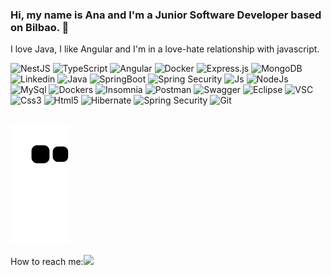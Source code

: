 ### Hi, my name is Ana and I'm a Junior Software Developer based on Bilbao. 👋

I love Java, I like Angular and I'm in a love-hate relationship with javascript.

![NestJS](https://img.shields.io/badge/nestjs-%23E0234E.svg?style=for-the-badge&logo=nestjs&logoColor=white)
![TypeScript](https://img.shields.io/badge/typescript-%23007ACC.svg?style=for-the-badge&logo=typescript&logoColor=white)
![Angular](https://img.shields.io/badge/angular-%23DD0031.svg?style=for-the-badge&logo=angular&logoColor=white)
![Docker](https://img.shields.io/badge/docker-%230db7ed.svg?style=for-the-badge&logo=docker&logoColor=white)
![Express.js](https://img.shields.io/badge/express.js-%23404d59.svg?style=for-the-badge&logo=express&logoColor=%2361DAFB)
![MongoDB](https://img.shields.io/badge/MongoDB-%234ea94b.svg?style=for-the-badge&logo=mongodb&logoColor=white)
![Linkedin](https://img.shields.io/badge/-LinkedIn-%230077B5?style=for-the-badge&logo=linkedin&logoColor=white)
![Java](https://img.shields.io/badge/java-%23ED8B00.svg?style=for-the-badge&logo=java&logoColor=white)
![SpringBoot](https://img.shields.io/badge/Spring_Boot-F2F4F9?style=for-the-badge&logo=spring-boot)
![Spring Security](https://img.shields.io/badge/Spring_Security-6DB33F?style=for-the-badge&logo=Spring-Security&logoColor=white)
![Js](https://img.shields.io/badge/JavaScript-323330?style=for-the-badge&logo=javascript&logoColor=F7DF1E)
![NodeJs](https://img.shields.io/badge/Node.js-339933?style=for-the-badge&logo=nodedotjs&logoColor=white)
![MySql](https://img.shields.io/badge/MySQL-005C84?style=for-the-badge&logo=mysql&logoColor=white)
![Dockers](https://img.shields.io/badge/Docker-2CA5E0?style=for-the-badge&logo=docker&logoColor=white)
![Insomnia](https://img.shields.io/badge/Insomnia-5849be?style=for-the-badge&logo=Insomnia&logoColor=white)
![Postman](https://img.shields.io/badge/Postman-FF6C37?style=for-the-badge&logo=Postman&logoColor=white)
![Swagger](https://img.shields.io/badge/Swagger-85EA2D?style=for-the-badge&logo=Swagger&logoColor=white)
![Eclipse](https://img.shields.io/badge/Eclipse-2C2255?style=for-the-badge&logo=eclipse&logoColor=white)
![VSC](https://img.shields.io/badge/VSCode-0078D4?style=for-the-badge&logo=visual%20studio%20code&logoColor=white)
![Css3](https://img.shields.io/badge/CSS3-1572B6?style=for-the-badge&logo=css3&logoColor=white)
![Html5](https://img.shields.io/badge/HTML5-E34F26?style=for-the-badge&logo=html5&logoColor=white)
![Hibernate](https://img.shields.io/badge/Hibernate-59666C?style=for-the-badge&logo=Hibernate&logoColor=white)
![Spring Security](https://img.shields.io/badge/Spring_Security-6DB33F?style=for-the-badge&logo=Spring-Security&logoColor=white)
![Git](https://img.shields.io/badge/GIT-E44C30?style=for-the-badge&logo=git&logoColor=white)
  ##
 
  ![Snake animation](https://github.com/rafaballerini/rafaballerini/blob/output/github-contribution-grid-snake.svg)
 
</div>
  
How to reach me:<a href="https://www.linkedin.com/in/anamme/" target="_blank"><img src="https://img.shields.io/badge/-LinkedIn-%230077B5?style=for-the-badge&logo=linkedin&logoColor=white" target="_blank"></a> 


